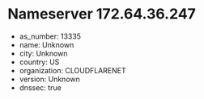 # Nameserver 172.64.36.247

* as_number: 13335
* name: Unknown
* city: Unknown
* country: US
* organization: CLOUDFLARENET
* version: Unknown
* dnssec: true
